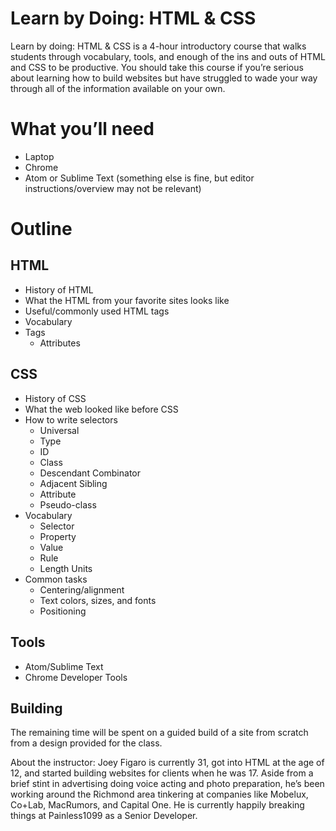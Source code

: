 # Learn by Doing: HTML & CSS
Learn by doing: HTML & CSS is a 4-hour introductory course that walks students through vocabulary, tools, and enough of the ins and outs of HTML and CSS to be productive. You should take this course if you’re serious about learning how to build websites but have struggled to wade your way through all of the information available on your own.

# What you’ll need
- Laptop
- Chrome
- Atom or Sublime Text (something else is fine, but editor instructions/overview may not be relevant)

# Outline
## HTML
- History of HTML
- What the HTML from your favorite sites looks like
- Useful/commonly used HTML tags
- Vocabulary
 - Tags
    - Attributes

## CSS
- History of CSS
- What the web looked like before CSS
- How to write selectors
    - Universal
    - Type
    - ID
    - Class
    - Descendant Combinator
    - Adjacent Sibling
    - Attribute
    - Pseudo-class
- Vocabulary
    - Selector
    - Property
    - Value
    - Rule
    - Length Units
- Common tasks
    - Centering/alignment
    - Text colors, sizes, and fonts
    - Positioning

## Tools
- Atom/Sublime Text
- Chrome Developer Tools

## Building
The remaining time will be spent on a guided build of a site from scratch from a design provided for the class.

About the instructor:
Joey Figaro is currently 31, got into HTML at the age of 12, and started building websites for clients when he was 17. Aside from a brief stint in advertising doing voice acting and photo preparation, he’s been working around the Richmond area tinkering at companies like Mobelux, Co+Lab, MacRumors, and Capital One. He is currently happily breaking things at Painless1099 as a Senior Developer.
